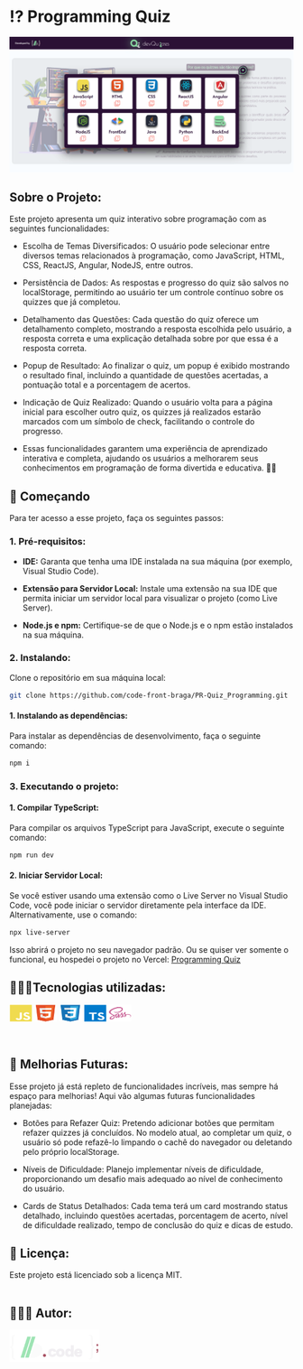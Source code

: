 # ⁉️ Programming Quiz

<img src='./src/images/project_print.png' alt='Print do Projeto' />

## Sobre o Projeto:

Este projeto apresenta um quiz interativo sobre programação com as seguintes funcionalidades:

- Escolha de Temas Diversificados: O usuário pode selecionar entre diversos temas relacionados à programação, como JavaScript, HTML, CSS, ReactJS, Angular, NodeJS, entre outros.

- Persistência de Dados: As respostas e progresso do quiz são salvos no localStorage, permitindo ao usuário ter um controle contínuo sobre os quizzes que já completou.

- Detalhamento das Questões: Cada questão do quiz oferece um detalhamento completo, mostrando a resposta escolhida pelo usuário, a resposta correta e uma explicação detalhada sobre por que essa é a resposta correta.

- Popup de Resultado: Ao finalizar o quiz, um popup é exibido mostrando o resultado final, incluindo a quantidade de questões acertadas, a pontuação total e a porcentagem de acertos.

- Indicação de Quiz Realizado: Quando o usuário volta para a página inicial para escolher outro quiz, os quizzes já realizados estarão marcados com um símbolo de check, facilitando o controle do progresso.

- Essas funcionalidades garantem uma experiência de aprendizado interativa e completa, ajudando os usuários a melhorarem seus conhecimentos em programação de forma divertida e educativa. 🎉🚀

## 📌 Começando

Para ter acesso a esse projeto, faça os seguintes passos:

### **1. Pré-requisitos:**

- **IDE:** Garanta que tenha uma IDE instalada na sua máquina (por exemplo, Visual Studio Code).

- **Extensão para Servidor Local:** Instale uma extensão na sua IDE que permita iniciar um servidor local para visualizar o projeto (como Live Server).

- **Node.js e npm:** Certifique-se de que o Node.js e o npm estão instalados na sua máquina.

### **2. Instalando:**

Clone o repositório em sua máquina local:

```bash
git clone https://github.com/code-front-braga/PR-Quiz_Programming.git
```

#### **1. Instalando as dependências:**

Para instalar as dependências de desenvolvimento, faça o seguinte comando:

```bash
npm i
```

### **3. Executando o projeto:**

#### **1. Compilar TypeScript:**

Para compilar os arquivos TypeScript para JavaScript, execute o seguinte comando:

```bash
npm run dev
```

#### **2. Iniciar Servidor Local:**

Se você estiver usando uma extensão como o Live Server no Visual Studio Code, você pode iniciar o servidor diretamente pela interface da IDE. Alternativamente, use o comando:

```bash
npx live-server
```

Isso abrirá o projeto no seu navegador padrão. Ou se quiser ver somente o funcional, eu hospedei o projeto no Vercel: [Programming Quiz](https://pr-quiz-programming.vercel.app/index.html)

## 🧑🏻‍💻Tecnologias utilizadas:

<div style="flex-basis: 48%;">
<img align="center" alt="JS" height="30" width="40" src="https://raw.githubusercontent.com/devicons/devicon/master/icons/javascript/javascript-plain.svg">

<img align="center" alt="HTML" height="30" width="40" src="https://raw.githubusercontent.com/devicons/devicon/master/icons/html5/html5-original.svg">

<img align="center" alt="CSS" height="30" width="40" src="https://raw.githubusercontent.com/devicons/devicon/master/icons/css3/css3-original.svg">

<img align="center" alt="TS" height="30" width="40" src="https://raw.githubusercontent.com/devicons/devicon/master/icons/typescript/typescript-plain.svg">

<img align="center" alt="SASS" height="30" width="40" src="https://raw.githubusercontent.com/devicons/devicon/ca28c779441053191ff11710fe24a9e6c23690d6/icons/sass/sass-original.svg">  
</div>
<br>
<br>

## 🔄️ Melhorias Futuras:

Esse projeto já está repleto de funcionalidades incríveis, mas sempre há espaço para melhorias! Aqui vão algumas futuras funcionalidades planejadas:

- Botões para Refazer Quiz: Pretendo adicionar botões que permitam refazer quizzes já concluídos. No modelo atual, ao completar um quiz, o usuário só pode refazê-lo limpando o cachê do navegador ou deletando pelo próprio localStorage.

- Níveis de Dificuldade: Planejo implementar níveis de dificuldade, proporcionando um desafio mais adequado ao nível de conhecimento do usuário.

- Cards de Status Detalhados: Cada tema terá um card mostrando status detalhado, incluindo questões acertadas, porcentagem de acerto, nível de dificuldade realizado, tempo de conclusão do quiz e dicas de estudo.

## 📝 Licença:

Este projeto está licenciado sob a licença MIT.
<br>
<br>

## 🧑🏻‍💻 Autor:

<a href="https://github.com/code-front-braga" style="text-align: justify;">
<img src="./src/images/F_L_3.svg" alt="Logo" style="width: 160px;">
</a>
